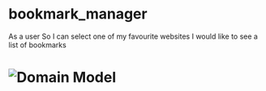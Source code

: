# bookmark_manager
As a user 
So I can select one of my favourite websites
I would like to see a list of bookmarks

# ![Domain Model](https://github.com/sabrinalord/bookmark_manager/blob/main/screenshot/model_challenge1.png)
